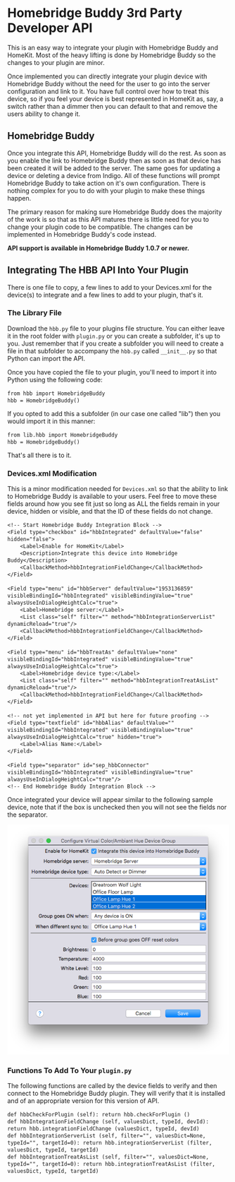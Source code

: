 # Homebridge Buddy 3rd Party Developer API

This is an easy way to integrate your plugin with Homebridge Buddy and HomeKit.  Most of the heavy lifting is done by Homebridge Buddy so the changes to your plugin are minor.  

Once implemented you can directly integrate your plugin device with Homebridge Buddy without the need for the user to go into the server configuration and link to it.  You have full control over how to treat this device, so if you feel your device is best represented in HomeKit as, say, a switch rather than a dimmer then you can default to that and remove the users ability to change it.

## Homebridge Buddy

Once you integrate this API, Homebridge Buddy will do the rest.  As soon as you enable the link to Homebridge Buddy then as soon as that device has been created it will be added to the server.  The same goes for updating a device or deleting a device from Indigo.  All of these functions will prompt Homebridge Buddy to take action on it's own configuration.  There is nothing complex for you to do with your plugin to make these things happen.

The primary reason for making sure Homebridge Buddy does the majority of the work is so that as this API matures there is little need for you to change your plugin code to be compatible.  The changes can be implemented in Homebridge Buddy's code instead.

**API support is available in Homebridge Buddy 1.0.7 or newer.**

## Integrating The HBB API Into Your Plugin

There is one file to copy, a few lines to add to your Devices.xml for the device(s) to integrate and a few lines to add to your plugin, that's it.

### The Library File

Download the `hbb.py` file to your plugins file structure.  You can either leave it in the root folder with `plugin.py` or you can create a subfolder, it's up to you.  Just remember that if you create a subfolder you will need to create a file in that subfolder to accompany the `hbb.py` called `__init__.py` so that Python can import the API.

Once you have copied the file to your plugin, you'll need to import it into Python using the following code:

	from hbb import HomebridgeBuddy
	hbb = HomebridgeBuddy()

If you opted to add this a subfolder (in our case one called "lib") then you would import it in this manner:

	from lib.hbb import HomebridgeBuddy
	hbb = HomebridgeBuddy()

That's all there is to it.

### Devices.xml Modification

This is a minor modification needed for `Devices.xml` so that the ability to link to Homebridge Buddy is available to your users.  Feel free to move these fields around how you see fit just so long as ALL the fields remain in your device, hidden or visible, and that the ID of these fields do not change.

	<!-- Start Homebridge Buddy Integration Block -->		
	<Field type="checkbox" id="hbbIntegrated" defaultValue="false" hidden="false">
		<Label>Enable for HomeKit</Label>
		<Description>Integrate this device into Homebridge Buddy</Description>
		<CallbackMethod>hbbIntegrationFieldChange</CallbackMethod>
	</Field>

	<Field type="menu" id="hbbServer" defaultValue="1953136859" visibleBindingId="hbbIntegrated" visibleBindingValue="true" alwaysUseInDialogHeightCalc="true">
		<Label>Homebridge server:</Label>
		<List class="self" filter="" method="hbbIntegrationServerList" dynamicReload="true"/>
		<CallbackMethod>hbbIntegrationFieldChange</CallbackMethod>
	</Field>

	<Field type="menu" id="hbbTreatAs" defaultValue="none" visibleBindingId="hbbIntegrated" visibleBindingValue="true" alwaysUseInDialogHeightCalc="true">
		<Label>Homebridge device type:</Label>
		<List class="self" filter="" method="hbbIntegrationTreatAsList" dynamicReload="true"/>
		<CallbackMethod>hbbIntegrationFieldChange</CallbackMethod>
	</Field>

	<!-- not yet implemented in API but here for future proofing -->	
	<Field type="textfield" id="hbbAlias" defaultValue="" visibleBindingId="hbbIntegrated" visibleBindingValue="true" alwaysUseInDialogHeightCalc="true" hidden="true">
		<Label>Alias Name:</Label>
	</Field>

	<Field type="separator" id="sep_hbbConnector" visibleBindingId="hbbIntegrated" visibleBindingValue="true" alwaysUseInDialogHeightCalc="true"/>
	<!-- End Homebridge Buddy Integration Block -->

Once integrated your device will appear similar to the following sample device, note that if the box is unchecked then you will not see the fields nor the separator.

![](https://github.com/Colorado4Wheeler/HBB-API/blob/master/images/example1.png)

### Functions To Add To Your `plugin.py`

The following functions are called by the device fields to verify and then connect to the Homebridge Buddy plugin.  They will verify that it is installed and of an appropriate version for this version of API.

	def hbbCheckForPlugin (self): return hbb.checkForPlugin ()
	def hbbIntegrationFieldChange (self, valuesDict, typeId, devId): return hbb.integrationFieldChange (valuesDict, typeId, devId)
	def hbbIntegrationServerList (self, filter="", valuesDict=None, typeId="", targetId=0): return hbb.integrationServerList (filter, valuesDict, typeId, targetId)
	def hbbIntegrationTreatAsList (self, filter="", valuesDict=None, typeId="", targetId=0): return hbb.integrationTreatAsList (filter, valuesDict, typeId, targetId)
